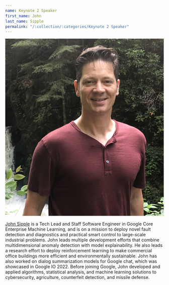 ```yaml
---
name: Keynote 2 Speaker
first_name: John
last_name: Sipple
permalink: "/:collection/:categories/Keynote 2 Speaker"
---
```


<article>
    <img class="speaker-img" src="/assets/images/john-sipple.jpeg">
    <p><a href="https://research.google/people/107060/" target="_blank">John Sipple</a> is a Tech Lead and Staff Software Engineer in Google Core Enterprise Machine Learning, and is on a mission to deploy novel fault detection and diagnostics and practical smart control to large-scale industrial problems. John leads multiple development efforts that combine multidimensional anomaly detection with model explainability. He also leads a research effort to deploy reinforcement learning to make commercial office buildings more efficient and environmentally sustainable. John has also worked on dialog summarization models for Google chat, which was showcased in Google IO 2022. Before joining Google, John developed and applied algorithms, statistical analysis, and machine learning solutions to cybersecurity, agriculture, counterfeit detection, and missile defense.</p>
</article>


